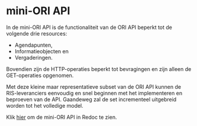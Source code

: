 # mini-ORI API

In de mini-ORI API is de functionaliteit van de ORI API beperkt tot de volgende drie resources:

- Agendapunten,
- Informatieobjecten en
- Vergaderingen.

Bovendien zijn de HTTP-operaties beperkt tot bevragingen en zijn alleen de GET-operaties opgenomen.

Met deze kleine maar representatieve subset van de ORI API kunnen de RIS-leveranciers eenvoudig en snel beginnen met het implementeren en beproeven van de API. Gaandeweg zal de set incrementeel uitgebreid worden tot het volledige model.

Klik [hier](https://redocly.github.io/redoc/?url=https://raw.githubusercontent.com/VNG-Realisatie/ODS-Open-Raadsinformatie/master/docs/mini-ORI-API/openapi.yaml) om de mini-ORI API in Redoc te zien.
